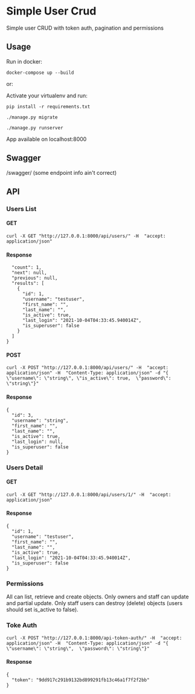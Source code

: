 # Simple User Crud
Simple user CRUD with token auth, pagination and permissions 
## Usage
Run in docker:

`docker-compose up --build`

or:

Activate your virtualenv and run:

`pip install -r requirements.txt`

`./manage.py migrate`

`./manage.py runserver`

App available on localhost:8000

## Swagger 
/swagger/ (some endpoint info ain't correct)

## API
### Users List
#### GET
`curl -X GET "http://127.0.0.1:8000/api/users/" -H  "accept: application/json"`

#### Response
```
  "count": 1,
  "next": null,
  "previous": null,
  "results": [
    {
      "id": 1,
      "username": "testuser",
      "first_name": "",
      "last_name": "",
      "is_active": true,
      "last_login": "2021-10-04T04:33:45.940014Z",
      "is_superuser": false
    }
  ]
}
```

#### POST
`curl -X POST "http://127.0.0.1:8000/api/users/" -H  "accept: application/json" -H  "Content-Type: application/json" -d "{  \"username\": \"string\", \"is_active\": true,  \"password\": \"string\"}"`

#### Response
```
{
  "id": 3,
  "username": "string",
  "first_name": "",
  "last_name": "",
  "is_active": true,
  "last_login": null,
  "is_superuser": false
}
```
### Users Detail
#### GET
`curl -X GET "http://127.0.0.1:8000/api/users/1/" -H  "accept: application/json"`

#### Response
```
{
  "id": 1,
  "username": "testuser",
  "first_name": "",
  "last_name": "",
  "is_active": true,
  "last_login": "2021-10-04T04:33:45.940014Z",
  "is_superuser": false
}
```
### Permissions
All can list, retrieve and create objects.
Only owners and staff can update and partial update.
Only staff users can destroy (delete) objects
(users should set is_active to false).

### Toke Auth
`curl -X POST "http://127.0.0.1:8000/api-token-auth/" -H  "accept: application/json" -H  "Content-Type: application/json" -d "{  \"username\": \"string\",  \"password\": \"string\"}"`

#### Response
```
{
  "token": "9dd917c291b9132bd899291fb13c46a1f7f2f2bb"
}
```